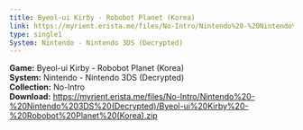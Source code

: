 ```yaml
---
title: Byeol-ui Kirby - Robobot Planet (Korea)
link: https://myrient.erista.me/files/No-Intro/Nintendo%20-%20Nintendo%203DS%20(Decrypted)/Byeol-ui%20Kirby%20-%20Robobot%20Planet%20(Korea).zip
type: single1
System: Nintendo - Nintendo 3DS (Decrypted)
---
```

<b>Game:</b> Byeol-ui Kirby - Robobot Planet (Korea)<br>
<b>System:</b> Nintendo - Nintendo 3DS (Decrypted)<br>
<b>Collection:</b> No-Intro<br>
<b>Download:</b> https://myrient.erista.me/files/No-Intro/Nintendo%20-%20Nintendo%203DS%20(Decrypted)/Byeol-ui%20Kirby%20-%20Robobot%20Planet%20(Korea).zip